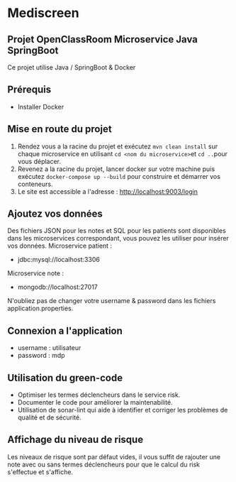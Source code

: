 # Mediscreen 

## Projet OpenClassRoom Microservice Java SpringBoot
Ce projet utilise Java / SpringBoot & Docker

## Prérequis 
* Installer Docker

## Mise en route du projet 
1. Rendez vous a la racine du projet et exécutez `mvn clean install` sur chaque microservice en utilisant `cd <nom du microservice>`et `cd ..`pour vous déplacer.
2. Revenez a la racine du projet, lancer docker sur votre machine puis exécutez `docker-compose up --build` pour construire et démarrer vos conteneurs.
3. Le site est accessible a l'adresse : [http://localhost:9003/login](http://localhost:9003/login)

## Ajoutez vos données 
Des fichiers JSON pour les notes et SQL pour les patients sont disponibles dans les microservices correspondant, vous pouvez les utiliser pour insérer vos données.
Microservice patient : 
* jdbc:mysql://localhost:3306

Microservice note : 
* mongodb://localhost:27017

N'oubliez pas de changer votre username & password dans les fichiers application.properties.

## Connexion a l'application
* username : utilisateur
* password : mdp

## Utilisation du green-code
* Optimiser les termes déclencheurs dans le service risk.
* Documenter le code pour améliorer la maintenabilité.
* Utilisation de sonar-lint qui aide à identifier et corriger les problèmes de qualité et de sécurité.

## Affichage du niveau de risque 
Les niveaux de risque sont par défaut vides, il vous suffit de rajouter une note avec ou sans termes déclencheurs pour que le calcul du risk s'effectue et s'affiche.
